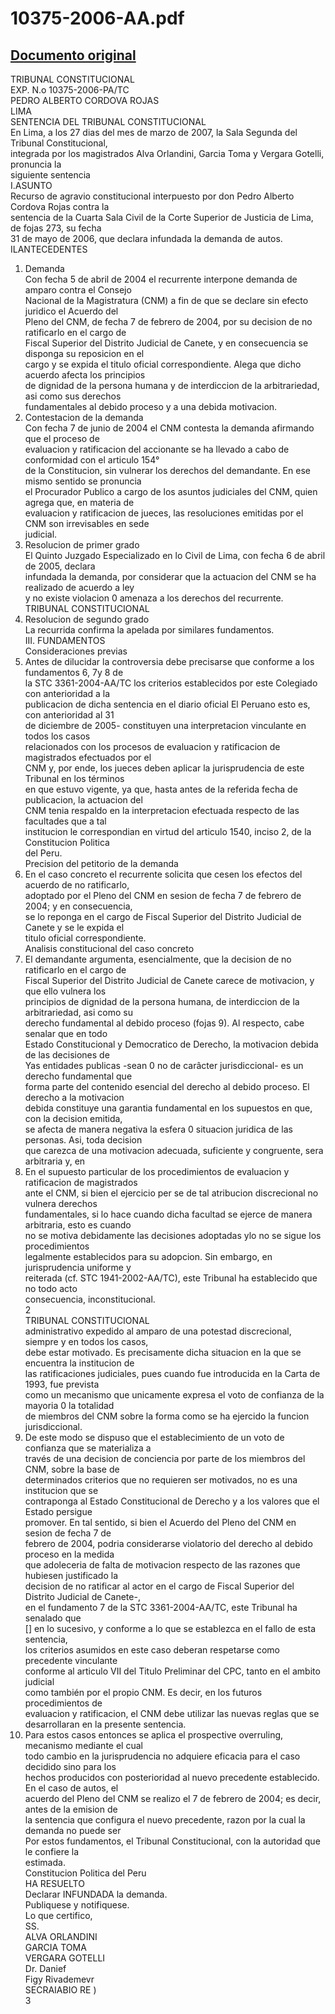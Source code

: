 
10375-2006-AA.pdf
=================
  
[Documento original](https://tc.gob.pe/jurisprudencia/2007/10375-2006-AA.pdf)  
---  
TRIBUNAL CONSTITUCIONAL  
EXP. N.o 10375-2006-PA/TC  
PEDRO ALBERTO CORDOVA ROJAS  
LIMA  
SENTENCIA DEL TRIBUNAL CONSTITUCIONAL  
En Lima, a los 27 dias del mes de marzo de 2007, la Sala Segunda del Tribunal Constitucional,  
integrada por los magistrados Alva Orlandini, Garcia Toma y Vergara Gotelli, pronuncia la  
siguiente sentencia  
I.ASUNTO  
Recurso de agravio constitucional interpuesto por don Pedro Alberto Cordova Rojas contra la  
sentencia de la Cuarta Sala Civil de la Corte Superior de Justicia de Lima, de fojas 273, su fecha  
31 de mayo de 2006, que declara infundada la demanda de autos.  
ILANTECEDENTES  
1. Demanda  
Con fecha 5 de abril de 2004 el recurrente interpone demanda de amparo contra el Consejo  
Nacional de la Magistratura (CNM) a fin de que se declare sin efecto juridico el Acuerdo del  
Pleno del CNM, de fecha 7 de febrero de 2004, por su decision de no ratificarlo en el cargo de  
Fiscal Superior del Distrito Judicial de Canete, y en consecuencia se disponga su reposicion en el  
cargo y se expida el titulo oficial correspondiente. Alega que dicho acuerdo afecta los principios  
de dignidad de la persona humana y de interdiccion de la arbitrariedad, asi como sus derechos  
fundamentales al debido proceso y a una debida motivacion.  
2. Contestacion de la demanda  
Con fecha 7 de junio de 2004 el CNM contesta la demanda afirmando que el proceso de  
evaluacion y ratificacion del accionante se ha llevado a cabo de conformidad con el articulo 154°  
de la Constitucion, sin vulnerar los derechos del demandante. En ese mismo sentido se pronuncia  
el Procurador Publico a cargo de los asuntos judiciales del CNM, quien agrega que, en materia de  
evaluacion y ratificacion de jueces, las resoluciones emitidas por el CNM son irrevisables en sede  
judicial.  
3. Resolucion de primer grado  
El Quinto Juzgado Especializado en lo Civil de Lima, con fecha 6 de abril de 2005, declara  
infundada la demanda, por considerar que la actuacion del CNM se ha realizado de acuerdo a ley  
y no existe violacion 0 amenaza a los derechos del recurrente.  
TRIBUNAL CONSTITUCIONAL  
4. Resolucion de segundo grado  
La recurrida confirma la apelada por similares fundamentos.  
III. FUNDAMENTOS  
Consideraciones previas  
1. Antes de dilucidar la controversia debe precisarse que conforme a los fundamentos 6, 7y 8 de  
la STC 3361-2004-AA/TC los criterios establecidos por este Colegiado con anterioridad a la  
publicacion de dicha sentencia en el diario oficial El Peruano esto es, con anterioridad al 31  
de diciembre de 2005- constituyen una interpretacion vinculante en todos los casos  
relacionados con los procesos de evaluacion y ratificacion de magistrados efectuados por el  
CNM y, por ende, los jueces deben aplicar la jurisprudencia de este Tribunal en los términos  
en que estuvo vigente, ya que, hasta antes de la referida fecha de publicacion, la actuacion del  
CNM tenia respaldo en la interpretacion efectuada respecto de las facultades que a tal  
institucion le correspondian en virtud del articulo 1540, inciso 2, de la Constitucion Politica  
del Peru.  
Precision del petitorio de la demanda  
2. En el caso concreto el recurrente solicita que cesen los efectos del acuerdo de no ratificarlo,  
adoptado por el Pleno del CNM en sesion de fecha 7 de febrero de 2004; y en consecuencia,  
se lo reponga en el cargo de Fiscal Superior del Distrito Judicial de Canete y se le expida el  
titulo oficial correspondiente.  
Analisis constitucional del caso concreto  
3. El demandante argumenta, esencialmente, que la decision de no ratificarlo en el cargo de  
Fiscal Superior del Distrito Judicial de Canete carece de motivacion, y que ello vulnera los  
principios de dignidad de la persona humana, de interdiccion de la arbitrariedad, asi como su  
derecho fundamental al debido proceso (fojas 9). Al respecto, cabe senalar que en todo  
Estado Constitucional y Democratico de Derecho, la motivacion debida de las decisiones de  
Yas entidades publicas -sean 0 no de carâcter jurisdiccional- es un derecho fundamental que  
forma parte del contenido esencial del derecho al debido proceso. El derecho a la motivacion  
debida constituye una garantia fundamental en los supuestos en que, con la decision emitida,  
se afecta de manera negativa la esfera 0 situacion juridica de las personas. Asi, toda decision  
que carezca de una motivacion adecuada, suficiente y congruente, sera arbitraria y, en  
4. En el supuesto particular de los procedimientos de evaluacion y ratificacion de magistrados  
ante el CNM, si bien el ejercicio per se de tal atribucion discrecional no vulnera derechos  
fundamentales, si lo hace cuando dicha facultad se ejerce de manera arbitraria, esto es cuando  
no se motiva debidamente las decisiones adoptadas ylo no se sigue los procedimientos  
legalmente establecidos para su adopcion. Sin embargo, en jurisprudencia uniforme y  
reiterada (cf. STC 1941-2002-AA/TC), este Tribunal ha establecido que no todo acto  
consecuencia, inconstitucional.  
2  
TRIBUNAL CONSTITUCIONAL  
administrativo expedido al amparo de una potestad discrecional, siempre y en todos los casos,  
debe estar motivado. Es precisamente dicha situacion en la que se encuentra la institucion de  
las ratificaciones judiciales, pues cuando fue introducida en la Carta de 1993, fue prevista  
como un mecanismo que unicamente expresa el voto de confianza de la mayoria 0 la totalidad  
de miembros del CNM sobre la forma como se ha ejercido la funcion jurisdiccional.  
5. De este modo se dispuso que el establecimiento de un voto de confianza que se materializa a  
través de una decision de conciencia por parte de los miembros del CNM, sobre la base de  
determinados criterios que no requieren ser motivados, no es una institucion que se  
contraponga al Estado Constitucional de Derecho y a los valores que el Estado persigue  
promover. En tal sentido, si bien el Acuerdo del Pleno del CNM en sesion de fecha 7 de  
febrero de 2004, podria considerarse violatorio del derecho al debido proceso en la medida  
que adoleceria de falta de motivacion respecto de las razones que hubiesen justificado la  
decision de no ratificar al actor en el cargo de Fiscal Superior del Distrito Judicial de Canete-,  
en el fundamento 7 de la STC 3361-2004-AA/TC, este Tribunal ha senalado que  
[] en lo sucesivo, y conforme a lo que se establezca en el fallo de esta sentencia,  
los criterios asumidos en este caso deberan respetarse como precedente vinculante  
conforme al articulo VII del Titulo Preliminar del CPC, tanto en el ambito judicial  
como también por el propio CNM. Es decir, en los futuros procedimientos de  
evaluacion y ratificacion, el CNM debe utilizar las nuevas reglas que se  
desarrollaran en la presente sentencia.  
6. Para estos casos entonces se aplica el prospective overruling, mecanismo mediante el cual  
todo cambio en la jurisprudencia no adquiere eficacia para el caso decidido sino para los  
hechos producidos con posterioridad al nuevo precedente establecido. En el caso de autos, el  
acuerdo del Pleno del CNM se realizo el 7 de febrero de 2004; es decir, antes de la emision de  
la sentencia que configura el nuevo precedente, razon por la cual la demanda no puede ser  
Por estos fundamentos, el Tribunal Constitucional, con la autoridad que le confiere la  
estimada.  
Constitucion Politica del Peru  
HA RESUELTO  
Declarar INFUNDADA la demanda.  
Publiquese y notifiquese.  
Lo que certifico,  
SS.  
ALVA ORLANDINI  
GARCIA TOMA  
VERGARA GOTELLI  
Dr. Danief  
Figy Rivademevr  
SECRAIABIO RE  )  
3
